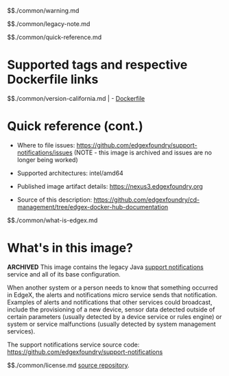 $$./common/warning.md

$$./common/legacy-note.md

$$./common/quick-reference.md

# Supported tags and respective Dockerfile links

$$./common/version-california.md |
        - [Dockerfile](https://github.com/edgexfoundry/support-notifications/blob/barcelona/docker-files/Dockerfile)

# Quick reference (cont.)

- Where to file issues: https://github.com/edgexfoundry/support-notifications/issues (NOTE - this image is archived and issues are no longer being worked)

- Supported architectures: intel/amd64

- Published image artifact details: https://nexus3.edgexfoundry.org

- Source of this description: https://github.com/edgexfoundry/cd-management/tree/edgex-docker-hub-documentation

$$./common/what-is-edgex.md

# What's in this image?

**ARCHIVED**
This image contains the legacy Java [support notifications](https://docs.edgexfoundry.org/1.3/microservices/support/notifications/Ch-AlertsNotifications/) service and all of its base configuration.

When another system or a person needs to know that something occurred in EdgeX, the alerts and notifications micro service sends that notification. Examples of alerts and notifications that other services could broadcast, include the provisioning of a new device, sensor data detected outside of certain parameters (usually detected by a device service or rules engine) or system or service malfunctions (usually detected by system management services).

The support notifications service source code: https://github.com/edgexfoundry/support-notifications

$$./common/license.md
[source repository](https://github.com/edgexfoundry/support-notifications/blob/barcelona/Attribution.txt).